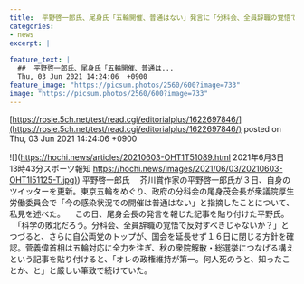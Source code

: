 ```yaml
---
title:  平野啓一郎氏、尾身氏「五輪開催、普通はない」発言に「分科会、全員辞職の覚悟で反対すべきじゃないか？」  
categories:
- news
excerpt: |
  
feature_text: |
  ##  平野啓一郎氏、尾身氏「五輪開催、普通は...
  Thu, 03 Jun 2021 14:24:06  +0900
feature_image: "https://picsum.photos/2560/600?image=733"
image: "https://picsum.photos/2560/600?image=733"
---
```


[https://rosie.5ch.net/test/read.cgi/editorialplus/1622697846/](https://rosie.5ch.net/test/read.cgi/editorialplus/1622697846/)
posted on Thu, 03 Jun 2021 14:24:06  +0900

<!--more-->

![](https://hochi.news/articles/20210603-OHT1T51089.html 2021年6月3日 13時43分スポーツ報知 [https://hochi.news/images/2021/06/03/20210603-OHT1I51125-T.jpg)](https://hochi.news/images/2021/06/03/20210603-OHT1I51125-T.jpg)) 平野啓一郎氏 　芥川賞作家の平野啓一郎氏が３日、自身のツイッターを更新。東京五輪をめぐり、政府の分科会の尾身茂会長が衆議院厚生労働委員会で「今の感染状況での開催は普通はない」と指摘したことについて、私見を述べた。 　この日、尾身会長の発言を報じた記事を貼り付けた平野氏。 　「科学の敗北だろう。分科会、全員辞職の覚悟で反対すべきじゃないか？」とつづると、さらに自公両党のトップが、国会を延長せず１６日に閉じる方針を確認。菅義偉首相は五輪対応に全力を注ぎ、秋の衆院解散・総選挙につなげる構えという記事を貼り付けると、「オレの政権維持が第一。何人死のうと、知ったことか、と」と厳しい筆致で続けていた。
